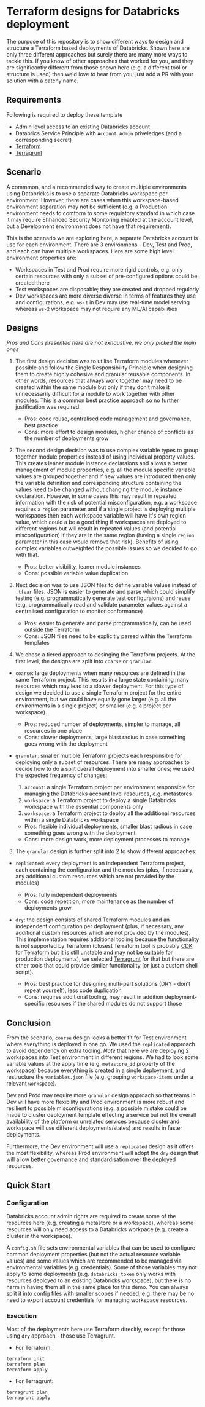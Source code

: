 # Terraform designs for Databricks deployment

The purpose of this repository is to show different ways to design and structure a Terraform based deployments of Databricks. Shown here are only three different approaches but  surely there are many more ways to tackle this. If you know of other approaches that worked for you, and they are significantly different from those shown here (e.g. a different tool or structure is used) then we'd love to hear from you; just add a PR with your solution with a catchy name.

## Requirements

Following is required to deploy these template

- Admin level access to an existing Databricks account
- Databrics Service Principle with `Account Admin` priveledges (and a corresponding secret)
- [Terraform](https://developer.hashicorp.com/terraform/install?product_intent=terraform)
- [Terragrunt](https://terragrunt.gruntwork.io/docs/getting-started/install/)

## Scenario

A commmon, and a recommended way to create multiple environments using Databricks is to use a separate Databricks workspace per environment. However, there are cases when this workspace-based environment separation may not be sufficient (e.g. a Production environment needs to comform to some regulatory standard in which case it may require Ehhanced Security Monitoring enabled at the account level, but a Development environment does not have that requirement).

This is the scenario we are exploring here, a separate Databricks account is use for each environment. There are 3 environmens - Dev, Test and Prod, and each can have multiple workspaces. Here are some high level environment properties are:

- Workspaces in Test and Prod require more rigid controls, e.g. only certain resources with only a subset of pre-configured options could be created there
- Test workspaces are disposable; they are created and dropped regularly 
- Dev workspaces are more diverse diverse in terms of features they use and configurations, e.g. `ws-1` in Dev may use real-time model serving whereas `ws-2` workspace may not require any ML/AI capabilities

## Designs

*Pros and Cons presented here are not exhaustive, we only picked the main ones*

1. The first design decision was to utilise Terraform modules whenever possible and follow the Single Responsibility Principle when designing them to create highly cohesive and granular reusable components. In other words, resources that always work together may need to be created within the same module but only if they don’t make it unnecessarily difficult for a module to work together with other modules. This is a common best practice approach so no further justification was required.
    - Pros: code reuse, centralised code management and governance, best practice
    - Cons: more effort to design modules, higher chance of conflicts as the number of deployments grow

2. The second design decision was to use complex variable types to group together module properties instead of using individual property values. This creates leaner module instance declaraions and allows a better management of module properties, e.g. all the module specific variable values are grouped together and if new values are introduced then only the variable definition and corresponding structure containing the values need to be changed without changing the module instance declaration. However, in some cases this may result in repeated information with the risk of potential misconfiguration, e.g. a workspace requires a `region` parameter and if a single project is deploying multiple workspaces then each workspace variable will have it's own region value, which could a be a good thing if workspaces are deployed to different regions but will result in repeated values (and potential misconfiguration) if they are in the same region (having a single `region` parameter in this case would remove that risk). Benefits of using complex variables outweighted the possible issues so we decided to go with that.
    - Pros: better visibility, leaner module instances
    - Cons: possible variable value duplication

3. Next decision was to use JSON files to define variable values instead of `.tfvar` files. JSON is easier to generate and parse which could simplify testing (e.g. programmatically generate test configuraions) and reuse (e.g. programmatically read and validate parameter values against a centralised configuration to monitor conformance)
    - Pros: easier to generate and parse programmatically, can be used outside the Terraform
    - Cons: JSON files need to be explicitly parsed within the Terraform templates

4. We chose a tiered approach to desinging the Terraform projects. At the first level, the designs are split into `coarse` or `granular`. 
- `coarse`: large deployments when many resources are defined in the same Terraform project. This results in a large state containing many resources which may lead to a slower deployment. For this type of design we decided to use a single Terraform project for the entire environment, but we could have equally gone larger (e.g. all the environments in a single project) or smaller (e.g. a project per workspace).
    - Pros: reduced number of deployments, simpler to manage, all resources in one place
    - Cons: slower deployments, large blast radius in case something goes wrong with the deployment

- `granular`: smaller multiple Terraform projects each responsible for deploying only a subset of resources. There are many approaches to decide how to do a split overall deployment into smaller ones; we used the expected frequency of changes:
    1. `account`: a single Terraform project per environment responsible for managing the Databricks account level resources, e.g. metastores
    2. `workspace`: a Terraform project to deploy a single Databricks workspace with the essential components only
    3. `workspace`: a Terraform project to deploy all the additional resources within a single Databricks workspace

    - Pros: flexible individual deployments, smaller blast radious in case something goes wrong with the deployment
    - Cons: more design work, more deployment processes to manage

3. The `granular` design is further split into 2 to show different approaches:
- `replicated`: every deployment is an independent Terraform project, each containing the configuration and the modules (plus, if necessary, any additional custom resources which are not provided by the modules)
    - Pros: fully independent deployments
    - Cons: code repetition, more maintenance as the number of deployments grow

- `dry`: the design consists of shared Terraform modules and an independent configuration per deployment (plus, if necessary, any additional custom resources which are not provided by the modules). This implementation requires additional tooling because the functionality is not supported by Terraform (closest Terraform tool is probably [CDK for Terraform](https://developer.hashicorp.com/terraform/cdktf) but it is still unstable and may not be suitable for production deployments), we selected [Terragrunt](https://terragrunt.gruntwork.io/) for that but there are other tools that could provide similar functionality (or just a custom shell script).  
    - Pros: best practice for designing multi-part solutions (DRY - don't repeat yourself), less code duplication
    - Cons: requires additional tooling, may result in addition deployment-specific resources if the shared modules do not support those

## Conclusion

From the scenario, `coarse` design looks a better fit for Test environment where everything is deployed in one go. We used the `replicated` approach to avoid dependency on extra tooling. *Note* that here we are deploying 2 workspaces into Test environment in different regions. We had to look some variable values at the apply time (e.g. `metastore_id` property of the workspace) because everything is created in a single deployment, and restructure the `variables.json` file (e.g. grouping `workspace-items` under a relevant `workspace`).  

Dev and Prod may require more `granular` design approach so that teams in Dev will have more flexibility and Prod environment is more robust and resilient to possible misconfigurations (e.g. a possible mistake could be made to cluster deployment template effecting a service but not the overall availability of the platform or unrelated services because cluster and workspace will use different deployments/states) and results in faster deployments.

Furthermore, the Dev environment will use a `replicated` design as it offers the most flexibility, whereas Prod environment will adopt the `dry` design that will allow better governance and standardisation over the deployed resources.

## Quick Start

### Configuration

Databricks account admin rights are required to create some of the resources here (e.g. creating a metastore or a workspace), whereas some resources will only need access to a Databricks workpace (e.g. create a cluster in the workspace). 

A `config.sh` file sets environmental variables that can be used to configure common deployment properties (but not the actual resource variable values) and some values which are recommended to be managed via environmental variables (e.g. credentials). Some of those variables may not apply to some deployments (e.g. `databricks_token` only works with resources deployed to an existing Databricks workspace), but there is no harm in having them all in the same place for this demo. You can always split it into config files with smaller scopes if needed, e.g. there may be no need to export account credentials for managing workspace resources.

### Execution

Most of the deployments here use Terraform direcltly, except for those using `dry` approach - those use Terragrunt. 

- For Terraform:
```
terraform init
terraform plan
terraform apply
```

- For Terragrunt:
```
terragrunt plan
terragrunt apply
```